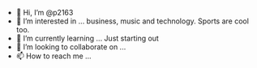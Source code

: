- 👋 Hi, I’m @p2163
- 👀 I’m interested in ... business, music and technology. Sports are cool too. 
- 🌱 I’m currently learning ... Just starting out
- 💞️ I’m looking to collaborate on ...
- 📫 How to reach me ...

<!---
p2163/p2163 is a ✨ special ✨ repository because its `README.md` (this file) appears on your GitHub profile.
You can click the Preview link to take a look at your changes.
--->
